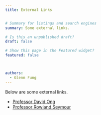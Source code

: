 ```yaml
---
title: External Links


# Summary for listings and search engines
summary: Some external links. 

# Is this an unpublished draft?
draft: false

# Show this page in the Featured widget?
featured: false



authors:
  - Glenn Fung
---
```

Below are some external links. 

* [Professor David Ong](https://sites.google.com/view/davidongecon)
* [Professor Rowland Seymour](https://www.rowlandseymour.com/) 
